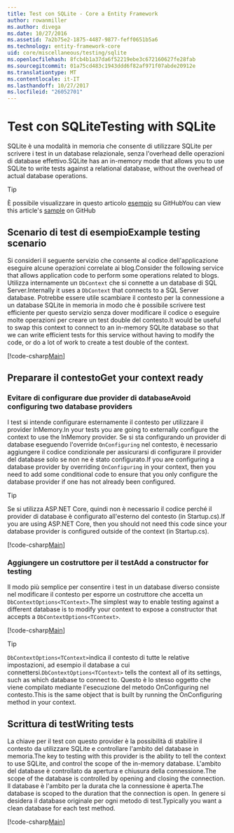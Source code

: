 ```yaml
---
title: Test con SQLite - Core a Entity Framework
author: rowanmiller
ms.author: divega
ms.date: 10/27/2016
ms.assetid: 7a2b75e2-1875-4487-9877-feff0651b5a6
ms.technology: entity-framework-core
uid: core/miscellaneous/testing/sqlite
ms.openlocfilehash: 8fcb4b1a37da6f52219ebe3c672160627fe28fab
ms.sourcegitcommit: 01a75cd483c1943ddd6f82af971f07abde20912e
ms.translationtype: MT
ms.contentlocale: it-IT
ms.lasthandoff: 10/27/2017
ms.locfileid: "26052701"
---
```

# <a name="testing-with-sqlite"></a><span data-ttu-id="e906d-102">Test con SQLite</span><span class="sxs-lookup"><span data-stu-id="e906d-102">Testing with SQLite</span></span>

<span data-ttu-id="e906d-103">SQLite è una modalità in memoria che consente di utilizzare SQLite per scrivere i test in un database relazionale, senza l'overhead delle operazioni di database effettivo.</span><span class="sxs-lookup"><span data-stu-id="e906d-103">SQLite has an in-memory mode that allows you to use SQLite to write tests against a relational database, without the overhead of actual database operations.</span></span>

> [!TIP]  
> <span data-ttu-id="e906d-104">È possibile visualizzare in questo articolo [esempio](https://github.com/aspnet/EntityFramework.Docs/tree/master/samples/core/Miscellaneous/Testing) su GitHub</span><span class="sxs-lookup"><span data-stu-id="e906d-104">You can view this article's [sample](https://github.com/aspnet/EntityFramework.Docs/tree/master/samples/core/Miscellaneous/Testing) on GitHub</span></span>

## <a name="example-testing-scenario"></a><span data-ttu-id="e906d-105">Scenario di test di esempio</span><span class="sxs-lookup"><span data-stu-id="e906d-105">Example testing scenario</span></span>

<span data-ttu-id="e906d-106">Si consideri il seguente servizio che consente al codice dell'applicazione eseguire alcune operazioni correlate ai blog.</span><span class="sxs-lookup"><span data-stu-id="e906d-106">Consider the following service that allows application code to perform some operations related to blogs.</span></span> <span data-ttu-id="e906d-107">Utilizza internamente un `DbContext` che si connette a un database di SQL Server.</span><span class="sxs-lookup"><span data-stu-id="e906d-107">Internally it uses a `DbContext` that connects to a SQL Server database.</span></span> <span data-ttu-id="e906d-108">Potrebbe essere utile scambiare il contesto per la connessione a un database SQLite in memoria in modo che è possibile scrivere test efficiente per questo servizio senza dover modificare il codice o eseguire molte operazioni per creare un test double del contesto.</span><span class="sxs-lookup"><span data-stu-id="e906d-108">It would be useful to swap this context to connect to an in-memory SQLite database so that we can write efficient tests for this service without having to modify the code, or do a lot of work to create a test double of the context.</span></span>

[!code-csharp[Main](../../../../samples/core/Miscellaneous/Testing/BusinessLogic/BlogService.cs)]

## <a name="get-your-context-ready"></a><span data-ttu-id="e906d-109">Preparare il contesto</span><span class="sxs-lookup"><span data-stu-id="e906d-109">Get your context ready</span></span>

### <a name="avoid-configuring-two-database-providers"></a><span data-ttu-id="e906d-110">Evitare di configurare due provider di database</span><span class="sxs-lookup"><span data-stu-id="e906d-110">Avoid configuring two database providers</span></span>

<span data-ttu-id="e906d-111">I test si intende configurare esternamente il contesto per utilizzare il provider InMemory.</span><span class="sxs-lookup"><span data-stu-id="e906d-111">In your tests you are going to externally configure the context to use the InMemory provider.</span></span> <span data-ttu-id="e906d-112">Se si sta configurando un provider di database eseguendo l'override `OnConfiguring` nel contesto, è necessario aggiungere il codice condizionale per assicurarsi di configurare il provider del database solo se non ne è stato configurato.</span><span class="sxs-lookup"><span data-stu-id="e906d-112">If you are configuring a database provider by overriding `OnConfiguring` in your context, then you need to add some conditional code to ensure that you only configure the database provider if one has not already been configured.</span></span>

> [!TIP]  
> <span data-ttu-id="e906d-113">Se si utilizza ASP.NET Core, quindi non è necessario il codice perché il provider di database è configurato all'esterno del contesto (in Startup.cs).</span><span class="sxs-lookup"><span data-stu-id="e906d-113">If you are using ASP.NET Core, then you should not need this code since your database provider is configured outside of the context (in Startup.cs).</span></span>

[!code-csharp[Main](../../../../samples/core/Miscellaneous/Testing/BusinessLogic/BloggingContext.cs#OnConfiguring)]

### <a name="add-a-constructor-for-testing"></a><span data-ttu-id="e906d-114">Aggiungere un costruttore per il test</span><span class="sxs-lookup"><span data-stu-id="e906d-114">Add a constructor for testing</span></span>

<span data-ttu-id="e906d-115">Il modo più semplice per consentire i test in un database diverso consiste nel modificare il contesto per esporre un costruttore che accetta un `DbContextOptions<TContext>`.</span><span class="sxs-lookup"><span data-stu-id="e906d-115">The simplest way to enable testing against a different database is to modify your context to expose a constructor that accepts a `DbContextOptions<TContext>`.</span></span>

[!code-csharp[Main](../../../../samples/core/Miscellaneous/Testing/BusinessLogic/BloggingContext.cs#Constructors)]

> [!TIP]  
> <span data-ttu-id="e906d-116">`DbContextOptions<TContext>`indica il contesto di tutte le relative impostazioni, ad esempio il database a cui connettersi.</span><span class="sxs-lookup"><span data-stu-id="e906d-116">`DbContextOptions<TContext>` tells the context all of its settings, such as which database to connect to.</span></span> <span data-ttu-id="e906d-117">Questo è lo stesso oggetto che viene compilato mediante l'esecuzione del metodo OnConfiguring nel contesto.</span><span class="sxs-lookup"><span data-stu-id="e906d-117">This is the same object that is built by running the OnConfiguring method in your context.</span></span>

## <a name="writing-tests"></a><span data-ttu-id="e906d-118">Scrittura di test</span><span class="sxs-lookup"><span data-stu-id="e906d-118">Writing tests</span></span>

<span data-ttu-id="e906d-119">La chiave per il test con questo provider è la possibilità di stabilire il contesto da utilizzare SQLite e controllare l'ambito del database in memoria.</span><span class="sxs-lookup"><span data-stu-id="e906d-119">The key to testing with this provider is the ability to tell the context to use SQLite, and control the scope of the in-memory database.</span></span> <span data-ttu-id="e906d-120">L'ambito del database è controllato da apertura e chiusura della connessione.</span><span class="sxs-lookup"><span data-stu-id="e906d-120">The scope of the database is controlled by opening and closing the connection.</span></span> <span data-ttu-id="e906d-121">Il database è l'ambito per la durata che la connessione è aperta.</span><span class="sxs-lookup"><span data-stu-id="e906d-121">The database is scoped to the duration that the connection is open.</span></span> <span data-ttu-id="e906d-122">In genere si desidera il database originale per ogni metodo di test.</span><span class="sxs-lookup"><span data-stu-id="e906d-122">Typically you want a clean database for each test method.</span></span>

[!code-csharp[Main](../../../../samples/core/Miscellaneous/Testing/TestProject/SQLite/BlogServiceTests.cs)]

